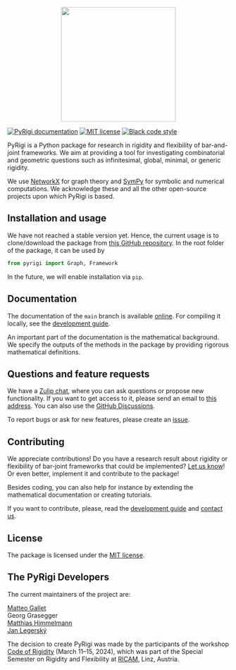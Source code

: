 <p align="center">
<img src="assets/icon.jpg" width="260">
</p>

[![PyRigi documentation](https://img.shields.io/badge/PyRigi-Documentation-blue?style=plastic&link=pyrigi.github.io%2FPyRigi%2F%20)](https://pyrigi.github.io/PyRigi/)
[![MIT license](https://img.shields.io/badge/license-MIT-yellow?style=plastic)](LICENSE)
[![Black code style](https://img.shields.io/badge/code%20style-black-black?style=plastic)](https://github.com/psf/black)


<!-- start-input -->

PyRigi is a Python package for research in rigidity and flexibility of bar-and-joint frameworks.
We aim at providing a tool for investigating combinatorial and geometric questions
such as infinitesimal, global, minimal, or generic rigidity. 


We use [NetworkX](https://networkx.org/) for graph theory and [SymPy](https://www.sympy.org/) for symbolic and numerical computations.
We acknowledge these and all the other open-source projects upon which PyRigi is based.

## Installation and usage

We have not reached a stable version yet.
Hence, the current usage is to clone/download the package
from [this GitHub repository](https://github.com/pyRigi/PyRigi).
In the root folder of the package, it can be used by
```python
from pyrigi import Graph, Framework
```
In the future, we will enable installation via `pip`.

## Documentation

The documentation of the `main` branch is available [online](https://pyrigi.github.io/PyRigi/).
For compiling it locally,
see the [development guide](https://pyrigi.github.io/PyRigi/development/howto).

An important part of the documentation is the mathematical background.
We specify the outputs of the methods in the package
by providing rigorous mathematical definitions.

## Questions and feature requests

We have a [Zulip chat](https://pyrigi.zulipchat.com),
where you can ask questions or propose new functionality.
If you want to get access to it, please send an email to
[this address](mailto:external.dc4f45edef70cb7e0c621ad50377d9f1.show-sender.include-footer@streams.zulipchat.com).
You can also use the [GitHub Discussions](https://github.com/PyRigi/PyRigi/discussions).

To report bugs or ask for new features, please create an [issue](https://github.com/PyRigi/PyRigi/issues/new/choose).

## Contributing

We appreciate contributions!
Do you have a research result
about rigidity or flexibility of bar-joint frameworks
that could be implemented?
[Let us know](https://github.com/PyRigi/PyRigi/issues/new/choose)!
Or even better, implement it and contribute to the package!

Besides coding, you can also help for instance
by extending the mathematical documentation or
creating tutorials.

If you want to contribute, please,
read the [development guide](https://pyrigi.github.io/PyRigi/development/howto)
and [contact us](mailto:external.dc4f45edef70cb7e0c621ad50377d9f1.show-sender.include-footer@streams.zulipchat.com).
## License

The package is licensed under the [MIT license](https://github.com/PyRigi/PyRigi/blob/main/LICENSE).

## The PyRigi Developers

The current maintainers of the project are:

[Matteo Gallet](mailto:matteo.gallet@units.it) \
Georg Grasegger \
[Matthias Himmelmann](https://matthiashimmelmann.github.io/) \
[Jan Legerský](https://jan.legersky.cz/)

The decision to create PyRigi was made by the participants of the workshop
[Code of Rigidity](https://www.ricam.oeaw.ac.at/specsem/specsem2024/workshop2/)
(March 11–15, 2024), which was part of the 
Special Semester on Rigidity and Flexibility at [RICAM](https://www.oeaw.ac.at/ricam/), Linz, Austria.
